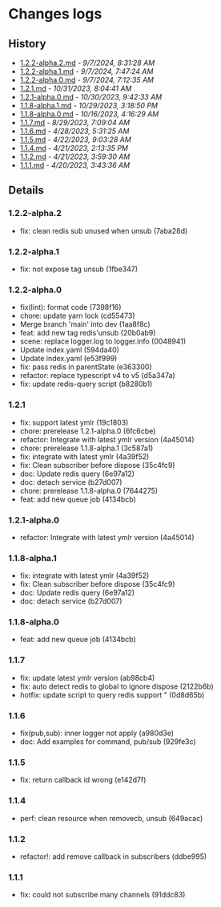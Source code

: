 # Changes logs

## History

- [1.2.2-alpha.2.md](#1725697888838)  -  _9/7/2024, 8:31:28 AM_
- [1.2.2-alpha.1.md](#1725695244834)  -  _9/7/2024, 7:47:24 AM_
- [1.2.2-alpha.0.md](#1725693155803)  -  _9/7/2024, 7:12:35 AM_
- [1.2.1.md](#1698739481393)  -  _10/31/2023, 8:04:41 AM_
- [1.2.1-alpha.0.md](#1698658953155)  -  _10/30/2023, 9:42:33 AM_
- [1.1.8-alpha.1.md](#1698592730579)  -  _10/29/2023, 3:18:50 PM_
- [1.1.8-alpha.0.md](#1697429789835)  -  _10/16/2023, 4:16:29 AM_
- [1.1.7.md](#1693292944886)  -  _8/29/2023, 7:09:04 AM_
- [1.1.6.md](#1682659885256)  -  _4/28/2023, 5:31:25 AM_
- [1.1.5.md](#1682154208053)  -  _4/22/2023, 9:03:28 AM_
- [1.1.4.md](#1682086415934)  -  _4/21/2023, 2:13:35 PM_
- [1.1.2.md](#1682049570733)  -  _4/21/2023, 3:59:30 AM_
- [1.1.1.md](#1681962216447)  -  _4/20/2023, 3:43:36 AM_

## Details

<a id="1725697888838"></a>
### 1.2.2-alpha.2

* fix: clean redis sub unused when unsub (7aba28d)
  
<a id="1725695244834"></a>
### 1.2.2-alpha.1

* fix: not expose tag unsub (1fbe347)
  
<a id="1725693155803"></a>
### 1.2.2-alpha.0

* fix(lint): format code (7398f16)
* chore: update yarn lock (cd55473)
* Merge branch 'main' into dev (1aa8f8c)
* feat: add new tag redis'unsub (20b0ab9)
* scene: replace logger.log to logger.info (0048941)
* Update index.yaml (594da40)
* Update index.yaml (e53f999)
* fix: pass redis in parentState (e363300)
* refactor: replace typescript v4 to v5 (d5a347a)
* fix: update redis-query script (b8280b1)
  
<a id="1698739481393"></a>
### 1.2.1

* fix: support latest ymlr (19c1803)
* chore: prerelease 1.2.1-alpha.0 (6fc6cbe)
* refactor: Integrate with latest ymlr version (4a45014)
* chore: prerelease 1.1.8-alpha.1 (3c587a1)
* fix: integrate with latest ymlr (4a39f52)
* fix: Clean subscriber before dispose (35c4fc9)
* doc: Update redis query (6e97a12)
* doc: detach service (b27d007)
* chore: prerelease 1.1.8-alpha.0 (7644275)
* feat: add new queue job (4134bcb)
  
<a id="1698658953155"></a>
### 1.2.1-alpha.0

* refactor: Integrate with latest ymlr version (4a45014)
  
<a id="1698592730579"></a>
### 1.1.8-alpha.1

* fix: integrate with latest ymlr (4a39f52)
* fix: Clean subscriber before dispose (35c4fc9)
* doc: Update redis query (6e97a12)
* doc: detach service (b27d007)
  
<a id="1697429789835"></a>
### 1.1.8-alpha.0

* feat: add new queue job (4134bcb)
  
<a id="1693292944886"></a>
### 1.1.7

* fix: update latest ymlr version (ab98cb4)
* fix: auto detect redis to global to ignore dispose (2122b6b)
* hotfix: update script to query redis support " (0d8d65b)
  
<a id="1682659885256"></a>
### 1.1.6

* fix(pub,sub): inner logger not apply (a980d3e)
* doc: Add examples for command, pub/sub (929fe3c)
  
<a id="1682154208053"></a>
### 1.1.5

* fix: return callback id wrong (e142d7f)
  
<a id="1682086415934"></a>
### 1.1.4

* perf: clean resource when removecb, unsub (649acac)
  
<a id="1682049570733"></a>
### 1.1.2

* refactor!: add remove callback in subscribers (ddbe995)
  
<a id="1681962216447"></a>
### 1.1.1

* fix: could not subscribe many channels (91ddc83)

